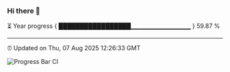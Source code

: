 ### Hi there 👋

⏳ Year progress { █████████████████▁▁▁▁▁▁▁▁▁▁▁▁▁ } 59.87 %

---

⏰ Updated on Thu, 07 Aug 2025 12:26:33 GMT

![Progress Bar CI](https://github.com/Shyam-Makwana/GitHub-Actions-Demo/workflows/Progress%20Bar%20CI/badge.svg)
